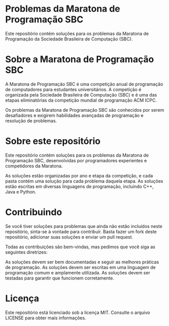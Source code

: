 # Problemas da Maratona de Programação SBC

Este repositório contém soluções para os problemas da Maratona de Programação da Sociedade Brasileira de Computação (SBC).

# Sobre a Maratona de Programação SBC

A Maratona de Programação SBC é uma competição anual de programação de computadores para estudantes universitários. A competição é organizada pela Sociedade Brasileira de Computação (SBC) e é uma das etapas eliminatórias da competição mundial de programação ACM ICPC.

Os problemas da Maratona de Programação SBC são conhecidos por serem desafiadores e exigirem habilidades avançadas de programação e resolução de problemas.

# Sobre este repositório

Este repositório contém soluções para os problemas da Maratona de Programação SBC, desenvolvidas por programadores experientes e competidores da Maratona.

As soluções estão organizadas por ano e etapa da competição, e cada pasta contém uma solução para cada problema daquela etapa. As soluções estão escritas em diversas linguagens de programação, incluindo C++, Java e Python.

# Contribuindo

Se você tiver soluções para problemas que ainda não estão incluídos neste repositório, sinta-se à vontade para contribuir. Basta fazer um fork deste repositório, adicionar suas soluções e enviar um pull request.

Todas as contribuições são bem-vindas, mas pedimos que você siga as seguintes diretrizes:

As soluções devem ser bem documentadas e seguir as melhores práticas de programação.
As soluções devem ser escritas em uma linguagem de programação comum e amplamente utilizada.
As soluções devem ser testadas para garantir que funcionem corretamente.

# Licença
Este repositório está licenciado sob a licença MIT. Consulte o arquivo LICENSE para obter mais informações.
